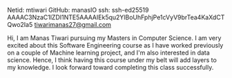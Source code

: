 Netid: mtiwari
GitHub: manasIO
ssh: ssh-ed25519 AAAAC3NzaC1lZDI1NTE5AAAAIEk5qu2YlBoUhFphjPe1cVyV9brTea4KaXdCTQwo2Ia5 tiwarimanas27@gmail.com

Hi, I am Manas Tiwari pursuing my Masters in Computer Science. I am very excited about this Software Engineering course as I have worked previously on a couple of Machine learning project, and I'm also interested in data science. Hence, I think having this course under my belt will add layers to my knowledge. I look forward toward completing this class successfully.
